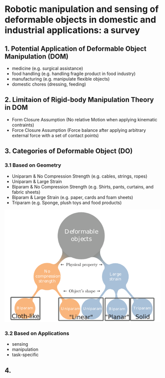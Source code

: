 # **Robotic manipulation and sensing of deformable objects in domestic and industrial applications: a survey**

## 1. Potential Application of Deformable Object Manipulation (DOM)

- medicine (e.g. surgical assistance)
- food handling (e.g. handling fragile product in food industry)
- manufacturing (e.g. manipulate flexible objects)
- domestic chores (dressing, feeding)

## 2. Limitaion of Rigid-body Manipulation Theory in DOM

- Form Closure Assumption (No relative Motion when applying kinematic contraints) 
- Force Closure Assumption (Force balance after applying arbitrary external force with a set of contact points)

## 3. Categories of Deformable Object (DO)

### 3.1 Based on Geometry
- Uniparam & No Compression Strength (e.g. cables, strings, ropes)
- Uniparam & Large Strain 
- Biparam & No Compression Strength (e.g. Shirts, pants, curtains, and fabric sheets)
- Biparam & Large Strain (e.g. paper, cards and foam sheets)
- Triparam (e.g. Sponge, plush toys and food products)
<p align="center">
<img src="src/1.png" alt="drawing" width="600"/>
</p>

### 3.2 Based on Applications

- sensing
- manipulation
- task-specific

## 4. 



